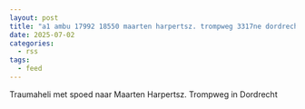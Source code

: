 ```yaml
---
layout: post
title: "a1 ambu 17992 18550 maarten harpertsz. trompweg 3317ne dordrecht dordrt bon 98090"
date: 2025-07-02
categories: 
  - rss
tags: 
  - feed
---
```


Traumaheli met spoed naar Maarten Harpertsz. Trompweg in Dordrecht
